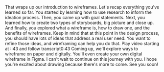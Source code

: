 That wraps up our introduction to wireframes. Let's recap everything you've learned so far. You started by learning how to use research to inform the ideation process. Then, you came up with goal statements. Next, you learned how to create two types of storyboards, big picture and close up. And finally, you explored what a wireframe is, how to draw one, and the benefits of wireframes. Keep in mind that at this point in the design process, you should have lots of ideas that address a real user need. You want to refine those ideas, and wireframing can help you do that.
Play video starting at ::43 and follow transcript0:43
Coming up, we'll explore ways to wireframe on paper and digitally. You'll even create your own digital wireframe in Figma. I can't wait to continue on this journey with you. I hope you're excited about drawing because there's more to come. See you soon!